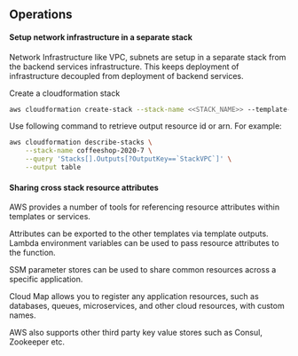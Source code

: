 ## Operations ##

#### Setup network infrastructure in a separate stack ####
Network Infrastructure like VPC, subnets are setup in a separate stack from the backend services infrastructure. This keeps deployment of infrastructure decoupled from deployment of backend services. 

Create a cloudformation stack
```bash
aws cloudformation create-stack --stack-name <<STACK_NAME>> --template-body file://network.template.yaml
```

Use following command to retrieve output resource id or arn. For example:
```bash
aws cloudformation describe-stacks \
    --stack-name coffeeshop-2020-7 \
    --query 'Stacks[].Outputs[?OutputKey==`StackVPC`]' \
    --output table
```

#### Sharing cross stack resource attributes ####
AWS provides a number of tools for referencing resource attributes within templates or services.

Attributes can be exported to the other templates via template outputs. Lambda environment variables can be used to pass resource attributes to the function.

SSM parameter stores can be used to share common resources across a specific application.

Cloud Map allows you to register any application resources, such as databases, queues, microservices, and other cloud resources, with custom names.

AWS also supports other third party key value stores such as Consul, Zookeeper etc.

